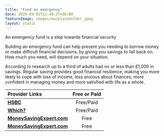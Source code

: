 ```yaml
---
title: "Fund an emergency"
date: 2020-09-01T12:49:27+06:00
featureImage: images/ma/placeholder.jpeg
layout: static
---
```


An emergency fund is a step towards financial security

Building an emergency fund can help prevent you needing to borrow money or make difficult financial decisions, by giving you savings to fall back on. How much you need, will depend on your situation.

According to research up to a third of adults had no or less than £1,000 in savings. Regular saving provides good financial resilience, making you more likely to cope with loss of income, less anxious about finances, more confident in managing money and more satisfied with life as a whole.

| Provider Links      | Free or Paid  |  
| :-----------          | :--------------:      |  
| [**HSBC**](https://www.hsbc.co.uk/financial-fitness/emergency-fund-calculator/) | Free/Paid | 
| [**Which?**](https://www.which.co.uk/money/savings-and-isas/savings-accounts/how-to-find-the-best-savings-account-aAWTh2N0jTx5) | Free/Paid | 
| [**MoneySavingExpert.com**](https://www.moneysavingexpert.com/savings/savings-accounts-best-interest/#easyaccess) | Free | 
| [**MoneySavingExpert.com**](https://www.moneysavingexpert.com/savings/best-regular-savings-accounts/) | Free | 
  

<br/><br/>






